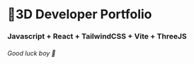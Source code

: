 # 🚀3D Developer Portfolio

### Javascript + React + TailwindCSS + Vite + ThreeJS
###### Good luck boy 👻
